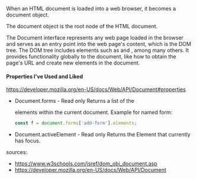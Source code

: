 When an HTML document is loaded into a web browser, it becomes a document object.

The document object is the root node of the HTML document.

The Document interface represents any web page loaded in the browser and serves as an entry point into the web page's content, which is the DOM tree. The DOM tree includes elements such as <body> and <table>, among many others. It provides functionality globally to the document, like how to obtain the page's URL and create new elements in the document.

#### Properties I've Used and Liked
https://developer.mozilla.org/en-US/docs/Web/API/Document#properties
- Document.forms - Read only
  Returns a list of the <form> elements within the current document.
  Example for named form:
  ```js
  const f = document.forms['add-form'].elements;
  ```
- Document.activeElement - Read only
  Returns the Element that currently has focus.

sources:
- https://www.w3schools.com/jsref/dom_obj_document.asp
- https://developer.mozilla.org/en-US/docs/Web/API/Document